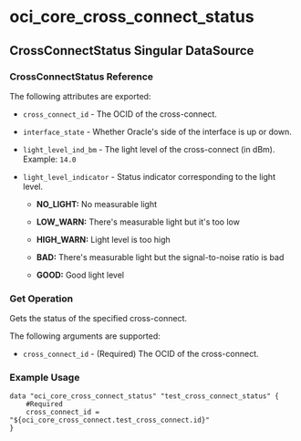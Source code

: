 # oci_core_cross_connect_status

## CrossConnectStatus Singular DataSource

### CrossConnectStatus Reference

The following attributes are exported:

* `cross_connect_id` - The OCID of the cross-connect.
* `interface_state` - Whether Oracle's side of the interface is up or down.
* `light_level_ind_bm` - The light level of the cross-connect (in dBm).  Example: `14.0` 
* `light_level_indicator` - Status indicator corresponding to the light level.

	* **NO_LIGHT:** No measurable light

	* **LOW_WARN:** There's measurable light but it's too low

	* **HIGH_WARN:** Light level is too high

	* **BAD:** There's measurable light but the signal-to-noise ratio is bad

	* **GOOD:** Good light level 



### Get Operation
Gets the status of the specified cross-connect.


The following arguments are supported:

* `cross_connect_id` - (Required) The OCID of the cross-connect.


### Example Usage

```hcl
data "oci_core_cross_connect_status" "test_cross_connect_status" {
	#Required
	cross_connect_id = "${oci_core_cross_connect.test_cross_connect.id}"
}
```
